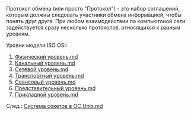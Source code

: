 Протокол обмена (или просто "Протокол") - это набор соглашений, которым должны следовать участники обмена информацией, чтобы понять друг друга. При любом взаимодействии по компьютоной сети задействуется сразу несколько протоколов, относящихся к разным уровням.

Уровни модели ISO OSI:
1. [Физический уровень.md](Физический%20уровень.md)
2. [Канальный уровень.md](Канальный%20уровень.md)
3. [Сетевой уровень.md](Сетевой%20уровень.md)
4. [Транспортный уровень.md](Транспортный%20уровень.md)
5. [Сеансовый уровень.md](Сеансовый%20уровень.md)
6. [Представительный уровень.md](Представительный%20уровень.md)
7. [Прикладной уровень.md](Прикладной%20уровень.md)



След.: [Система сокетов в ОС Unix.md](Система%20сокетов%20в%20ОС%20Unix.md)
